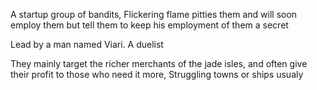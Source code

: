 A startup group of bandits, Flickering flame pitties them and will soon employ them but tell them to keep his employment of them a secret

Lead by a man named Viari. A duelist

They mainly target the richer merchants of the jade isles, and often give their profit to those who need it more, Struggling towns or ships usualy